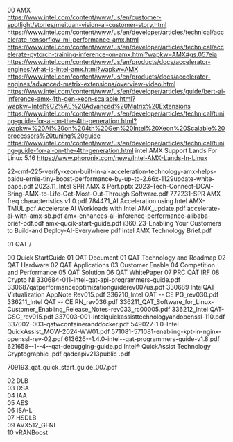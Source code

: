 00 AMX  
https://www.intel.com/content/www/us/en/customer-spotlight/stories/meituan-vision-ai-customer-story.html
https://www.intel.com/content/www/us/en/developer/articles/technical/accelerate-tensorflow-ml-performance-amx.html
https://www.intel.com/content/www/us/en/developer/articles/technical/accelerate-pytorch-training-inference-on-amx.html?wapkw=AMX#gs.057eia
https://www.intel.com/content/www/us/en/products/docs/accelerator-engines/what-is-intel-amx.html?wapkw=AMX
https://www.intel.com/content/www/us/en/products/docs/accelerator-engines/advanced-matrix-extensions/overview-video.html
https://www.intel.com/content/www/us/en/developer/articles/guide/bert-ai-inference-amx-4th-gen-xeon-scalable.html?wapkw=Intel%C2%AE%20Advanced%20Matrix%20Extensions
https://www.intel.com/content/www/us/en/developer/articles/technical/tuning-guide-for-ai-on-the-4th-generation.html?wapkw=%20AI%20on%204th%20Gen%20Intel%20Xeon%20Scalable%20processors%20tuning%20guide
https://www.intel.com/content/www/us/en/developer/articles/technical/tuning-guide-for-ai-on-the-4th-generation.html
intel AMX Support Lands For Linux 5.16
https://www.phoronix.com/news/Intel-AMX-Lands-In-Linux


22-cmf-225-verify-xeon-built-in-ai-acceleration-technology-amx-helps-baidu-ernie-tiny-boost-performance-by-up-to-2.66x-1129update-white-pape.pdf
2023.11_Intel SPR AMX & Perf.pptx
2023-Tech-Connect-DCAI-Bring-AMX-to-Life-Get-Most-Out-Through Software.pdf
772231-SPR AMX freq characteristics v1.0.pdf
784471_AI Acceleration using Intel AMX-TMUL.pdf
Accelerate AI Workloads with Intel AMX_update.pdf
accelerate-ai-with-amx-sb.pdf
amx-enhances-ai-inference-performance-alibaba-brief-pdf.pdf
amx-qucik-start-guide.pdf
i360_23-Enabling Your Customers to Build-and Deploy-AI-Everywhere.pdf
Intel AMX Technology Brief.pdf


01 QAT /

00 Quick StartGuide
01 QAT Document
01 QAT Technology and Roadmap
02 QAT Hardware
02 QAT Applications
03 Customer Enable
04 Competition and Performance
05 QAT Solution
06 QAT WhitePaper
07 PRC QAT IRF
08 Crypto NI
330684-011-intel-qat-api-programmers-guide.pdf
330687qatperformanceoptimizationguiderev007us.pdf
330689 IntelQAT Virtualization AppNote Rev015.pdf
336210_Intel QAT -- CE PG_rev030.pdf
336211_Intel QAT -- CE RN_rev036.pdf
336211_QAT_Software_for_Linux-Customer_Enabling_Release_Notes-rev033_rc00005.pdf
336212_Intel QAT- GSG_rev015.pdf
337003-001-intelquickassisttechnologyandopenssl-110.pdf
337002-003-qatwcontaineranddocker.pdf
549027-1.0-Intel QuickAssist_MOW-2024-WW01.pdf
571081-571081-enabling-kpt-in-nginx-openssl-rev-02.pdf
613626--1.4.0-intel--qat-programmers-guide-v1.8.pdf
621658--1--4--qat-debugging-guide.pd
Intel® QuickAssist Technology Cryptographic .pdf
qadcapiv213public .pdf

709193_qat_quick_start_guide_007.pdf

02 DLB  
03 DSA  
04 IAA  
05 AES  
06 ISA-L  
07 HSDLB  
09 AVX512_GFNI  
10 vRANBoost
